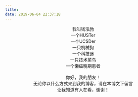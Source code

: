 ```yaml
---
title: 
date: 2019-06-04 22:37:18
---
```


<center>我叫钱泓勃</center>
<center>一个HUSTer</center>
<center>一个UCSDer</center>
<center>一只机械狗</center>
<center>一个科技迷</center>
<center>一只技术菜鸟</center>
<center>一个懒癌晚期患者</center>
<br />
<center>你好，我的朋友！</center>
<center>无论你以什么方式来到我的博客，请在本博文下留言</center>
<center>让我知道有人在看，谢谢！</center>
